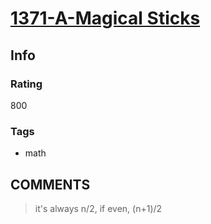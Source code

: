 # [1371-A-Magical Sticks](https://codeforces.com/problemset/problem/1371/A)

## Info

### Rating

800

### Tags

- math

## __COMMENTS__

> it's always n/2, if even, (n+1)/2 
